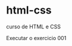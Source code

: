 # html-css
curso de HTML e CSS

<a hef = "https://leandrocosta18.github.io/html-css/exercicios/ex006/index.html">Executar o exercicio 001</a>
